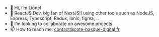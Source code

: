 - 👋 Hi, I’m Lionel
- 👀 ReactJS Dev, big fan of NextJS!! using other tools such as NodeJS, Express, Typescript, Redux, Ionic, figma, .. 
- 💞️ I’m looking to collaborate on awesome projects
- 📫 How to reach me: contact@cote-basque-digital.fr


